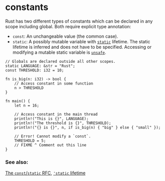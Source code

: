 # constants

Rust has two different types of constants which can be declared in any scope
including global. Both require explicit type annotation:

* `const`: An unchangeable value (the common case).
* `static`: A possibly mutable variable with [`static`][static] lifetime.
  The static lifetime is inferred and does not have to be specified.
  Accessing or modifying a mutable static variable is [`unsafe`][unsafe].

```rust,editable,ignore,mdbook-runnable
// Globals are declared outside all other scopes.
static LANGUAGE: &str = "Rust";
const THRESHOLD: i32 = 10;

fn is_big(n: i32) -> bool {
    // Access constant in some function
    n > THRESHOLD
}

fn main() {
    let n = 16;

    // Access constant in the main thread
    println!("This is {}", LANGUAGE);
    println!("The threshold is {}", THRESHOLD);
    println!("{} is {}", n, if is_big(n) { "big" } else { "small" });

    // Error! Cannot modify a `const`.
    THRESHOLD = 5;
    // FIXME ^ Comment out this line
}
```

### See also:

[The `const`/`static` RFC](
https://github.com/rust-lang/rfcs/blob/master/text/0246-const-vs-static.md),
[`'static` lifetime][static]

[static]: ../scope/lifetime/static_lifetime.md
[unsafe]: ../unsafe.md
